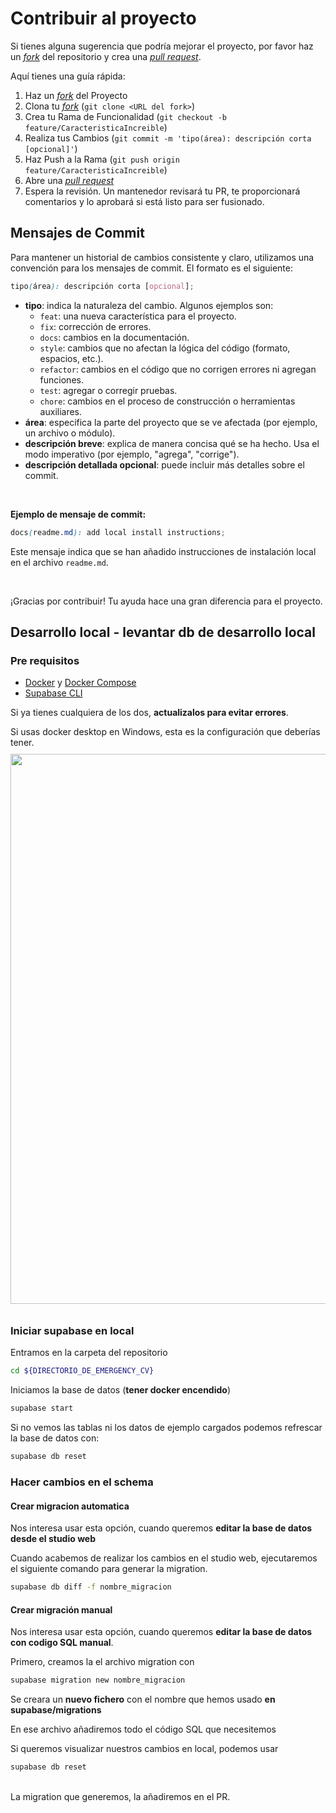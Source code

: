 # Contribuir al proyecto

Si tienes alguna sugerencia que podría mejorar el proyecto, por favor haz un [_fork_](https://github.com/pedrolivaresanchez/emergency-cv/fork) del repositorio y crea una [_pull request_](https://github.com/pedrolivaresanchez/emergency-cv/pulls).

Aquí tienes una guía rápida:

1. Haz un [_fork_](https://github.com/pedrolivaresanchez/emergency-cv/fork) del Proyecto
2. Clona tu [_fork_](https://github.com/pedrolivaresanchez/emergency-cv/fork) (`git clone <URL del fork>`)
3. Crea tu Rama de Funcionalidad (`git checkout -b feature/CaracteristicaIncreible`)
4. Realiza tus Cambios (`git commit -m 'tipo(área): descripción corta [opcional]'`)
5. Haz Push a la Rama (`git push origin feature/CaracteristicaIncreible`)
6. Abre una [_pull request_](https://github.com/pedrolivaresanchez/emergency-cv/pulls)
7. Espera la revisión. Un mantenedor revisará tu PR, te proporcionará comentarios y lo aprobará si está listo para ser fusionado.

## Mensajes de Commit

Para mantener un historial de cambios consistente y claro, utilizamos una convención para los mensajes de commit. El formato es el siguiente:

```scss
tipo(área): descripción corta [opcional];
```

- **tipo**: indica la naturaleza del cambio. Algunos ejemplos son:
  - `feat`: una nueva característica para el proyecto.
  - `fix`: corrección de errores.
  - `docs`: cambios en la documentación.
  - `style`: cambios que no afectan la lógica del código (formato, espacios, etc.).
  - `refactor`: cambios en el código que no corrigen errores ni agregan funciones.
  - `test`: agregar o corregir pruebas.
  - `chore`: cambios en el proceso de construcción o herramientas auxiliares.
- **área**: especifica la parte del proyecto que se ve afectada (por ejemplo, un archivo o módulo).
- **descripción breve**: explica de manera concisa qué se ha hecho. Usa el modo imperativo (por ejemplo, "agrega", "corrige").
- **descripción detallada opcional**: puede incluir más detalles sobre el commit.

<br/>

**Ejemplo de mensaje de commit:**

```scss
docs(readme.md): add local install instructions;
```

Este mensaje indica que se han añadido instrucciones de instalación local en el archivo `readme.md`.

<br/>

¡Gracias por contribuir! Tu ayuda hace una gran diferencia para el proyecto.

## Desarrollo local - levantar db de desarrollo local

### Pre requisitos

- [Docker](https://docs.docker.com/engine/install/) y [Docker Compose](https://docs.docker.com/compose/install/)
- [Supabase CLI](https://supabase.com/docs/guides/local-development/cli/getting-started)

Si ya tienes cualquiera de los dos, **actualizalos para evitar errores**.

Si usas docker desktop en Windows, esta es la configuración que deberías tener.
<img src="https://supabase.com/docs/_next/image?url=%2Fdocs%2Fimg%2Fguides%2Fcli%2Fdocker-win.png&w=3840&q=75&dpl=dpl_EU6MXvnLKJuwyo4VfbBx9GiJt9Qx" style="margin: 10px 0px; width: 55rem;">

### Iniciar supabase en local

Entramos en la carpeta del repositorio

```bash
cd ${DIRECTORIO_DE_EMERGENCY_CV}
```

Iniciamos la base de datos (**tener docker encendido**)

```bash
supabase start
```

Si no vemos las tablas ni los datos de ejemplo cargados podemos refrescar la base de datos con:

```bash
supabase db reset
```

### Hacer cambios en el schema

#### Crear migracion automatica

Nos interesa usar esta opción, cuando queremos **editar la base de datos desde el studio web**

Cuando acabemos de realizar los cambios en el studio web, ejecutaremos el siguiente comando para generar la migration.

```bash
supabase db diff -f nombre_migracion
```

#### Crear migración manual

Nos interesa usar esta opción, cuando queremos **editar la base de datos con codigo SQL manual**.

Primero, creamos la el archivo migration con

```bash
supabase migration new nombre_migracion
```

Se creara un **nuevo fichero** con el nombre que hemos usado **en supabase/migrations**

En ese archivo añadiremos todo el código SQL que necesitemos

Si queremos visualizar nuestros cambios en local, podemos usar

```bash
supabase db reset
```

<br>
La migration que generemos, la añadiremos en el PR.

